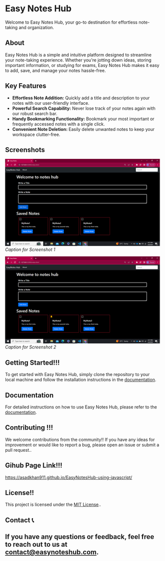 # Easy Notes Hub

Welcome to Easy Notes Hub, your go-to destination for effortless note-taking and organization.

## About

Easy Notes Hub is a simple and intuitive platform designed to streamline your note-taking experience. Whether you're jotting down ideas, storing important information, or studying for exams, Easy Notes Hub makes it easy to add, save, and manage your notes hassle-free.

## Key Features

- **Effortless Note Addition:** Quickly add a title and description to your notes with our user-friendly interface.
- **Powerful Search Capability:** Never lose track of your notes again with our robust search bar.
- **Handy Bookmarking Functionality:** Bookmark your most important or frequently accessed notes with a single click.
- **Convenient Note Deletion:** Easily delete unwanted notes to keep your workspace clutter-free.

## Screenshots

![Screenshot 1](UI.png)
*Caption for Screenshot 1*

![Screenshot 2](bookMarkSS.png)
*Caption for Screenshot 2*

## Getting Started!!!

To get started with Easy Notes Hub, simply clone the repository to your local machine and follow the installation instructions in the [documentation](docs/installation.md).

## Documentation

For detailed instructions on how to use Easy Notes Hub, please refer to the [documentation](docs/README.md).

## Contributing !!!

We welcome contributions from the community!! If you have any ideas for improvement or would like to report a bug, please open an issue or submit a pull request..

## Gihub Page Link!!!

 https://asadkhan911.github.io/EasyNotesHub-using-javascript/

## License!!

This project is licensed under the [MIT License](LICENSE)..

## Contact 📞

If you have any questions or feedback, feel free to reach out to us at [contact@easynoteshub.com](mailto:asadlinkinpark9@gmail.com).
--------------------------------------
